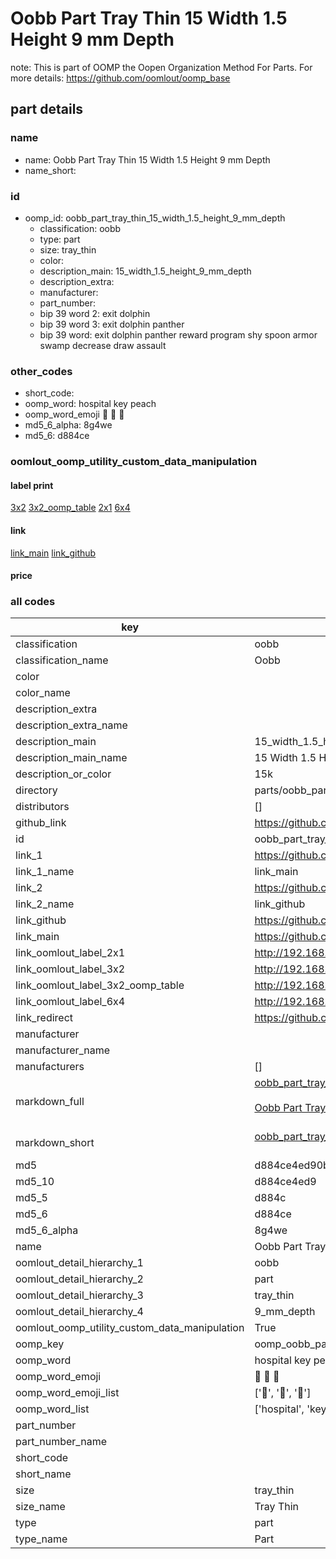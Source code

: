 # Oobb Part Tray Thin 15 Width 1.5 Height 9 mm Depth  

note: This is part of OOMP the Oopen Organization Method For Parts. For more details: https://github.com/oomlout/oomp_base

##  part details
  







### name
* name: Oobb Part Tray Thin 15 Width 1.5 Height 9 mm Depth
* name_short: 
### id
* oomp_id: oobb_part_tray_thin_15_width_1.5_height_9_mm_depth
  * classification: oobb
  * type: part
  * size: tray_thin
  * color: 
  * description_main: 15_width_1.5_height_9_mm_depth
  * description_extra: 
  * manufacturer: 
  * part_number: 
  * bip 39 word 2: exit dolphin
  * bip 39 word 3: exit dolphin panther
  * bip 39 word: exit dolphin panther reward program shy spoon armor swamp decrease draw assault

### other_codes
* short_code: 
* oomp_word: hospital key peach
* oomp_word_emoji :hospital: :key: :peach:
* md5_6_alpha: 8g4we
* md5_6: d884ce






### oomlout_oomp_utility_custom_data_manipulation
#### label print
[3x2](http://192.168.1.245:1112/?label=oomp%208g4we)
[3x2_oomp_table](http://192.168.1.108:1112/?label=oomp%208g4we)
[2x1](http://192.168.1.242:1112/?label=oomp%208g4we)
[6x4](http://192.168.1.55:1112/?label=oomp%208g4we)    

#### link

[link_main](https://github.com/oomlout/oomlout_oomp_version_1_messy/tree/main/parts/oobb_part_tray_thin_15_width_1.5_height_9_mm_depth) [link_github](https://github.com/oomlout/oomlout_oomp_version_1_messy/tree/main/parts/oobb_part_tray_thin_15_width_1.5_height_9_mm_depth)                             

#### price







### all codes 
| key | value |  
| --- | --- |  
| classification | oobb |  
| classification_name | Oobb |  
| color |  |  
| color_name |  |  
| description_extra |  |  
| description_extra_name |  |  
| description_main | 15_width_1.5_height_9_mm_depth |  
| description_main_name | 15 Width 1.5 Height 9 mm Depth |  
| description_or_color | 15k |  
| directory | parts/oobb_part_tray_thin_15_width_1.5_height_9_mm_depth |  
| distributors | [] |  
| github_link | https://github.com/oomlout/oomlout_oomp_part_src/tree/main/parts/oobb_part_tray_thin_15_width_1.5_height_9_mm_depth |  
| id | oobb_part_tray_thin_15_width_1.5_height_9_mm_depth |  
| link_1 | https://github.com/oomlout/oomlout_oomp_version_1_messy/tree/main/parts/oobb_part_tray_thin_15_width_1.5_height_9_mm_depth |  
| link_1_name | link_main |  
| link_2 | https://github.com/oomlout/oomlout_oomp_version_1_messy/tree/main/parts/oobb_part_tray_thin_15_width_1.5_height_9_mm_depth |  
| link_2_name | link_github |  
| link_github | https://github.com/oomlout/oomlout_oomp_version_1_messy/tree/main/parts/oobb_part_tray_thin_15_width_1.5_height_9_mm_depth |  
| link_main | https://github.com/oomlout/oomlout_oomp_version_1_messy/tree/main/parts/oobb_part_tray_thin_15_width_1.5_height_9_mm_depth |  
| link_oomlout_label_2x1 | http://192.168.1.242:1112/?label=oomp%208g4we |  
| link_oomlout_label_3x2 | http://192.168.1.245:1112/?label=oomp%208g4we |  
| link_oomlout_label_3x2_oomp_table | http://192.168.1.108:1112/?label=oomp%208g4we |  
| link_oomlout_label_6x4 | http://192.168.1.55:1112/?label=oomp%208g4we |  
| link_redirect | https://github.com/oomlout/oomlout_oomp_version_1_messy/tree/main/parts/oobb_part_tray_thin_15_width_1.5_height_9_mm_depth |  
| manufacturer |  |  
| manufacturer_name |  |  
| manufacturers | [] |  
| markdown_full | [oobb_part_tray_thin_15_width_1.5_height_9_mm_depth](none)<br>[](none)<br>[Oobb Part Tray Thin 15 Width 1.5 Height 9 Mm Depth](none)<br><br> |  
| markdown_short | [oobb_part_tray_thin_15_width_1.5_height_9_mm_depth](none)<br><br> |  
| md5 | d884ce4ed90bfa531e55fb8b3f90327f |  
| md5_10 | d884ce4ed9 |  
| md5_5 | d884c |  
| md5_6 | d884ce |  
| md5_6_alpha | 8g4we |  
| name | Oobb Part Tray Thin 15 Width 1.5 Height 9 mm Depth |  
| oomlout_detail_hierarchy_1 | oobb |  
| oomlout_detail_hierarchy_2 | part |  
| oomlout_detail_hierarchy_3 | tray_thin |  
| oomlout_detail_hierarchy_4 | 9_mm_depth |  
| oomlout_oomp_utility_custom_data_manipulation | True |  
| oomp_key | oomp_oobb_part_tray_thin_15_width_1.5_height_9_mm_depth |  
| oomp_word | hospital key peach |  
| oomp_word_emoji | :hospital: :key: :peach: |  
| oomp_word_emoji_list | [':hospital:', ':key:', ':peach:'] |  
| oomp_word_list | ['hospital', 'key', 'peach'] |  
| part_number |  |  
| part_number_name |  |  
| short_code |  |  
| short_name |  |  
| size | tray_thin |  
| size_name | Tray Thin |  
| type | part |  
| type_name | Part |  
